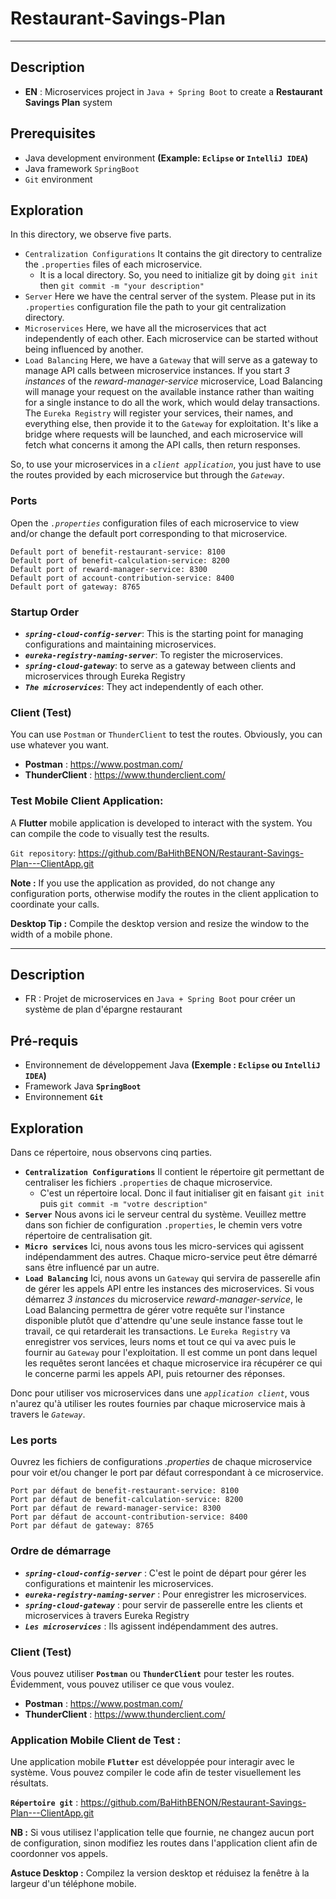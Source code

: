 # Restaurant-Savings-Plan

---------------

## Description

- **EN** : Microservices project in `Java + Spring Boot` to create a **Restaurant Savings Plan** system

## Prerequisites
- Java development environment **(Example: `Eclipse` or `IntelliJ IDEA`)**
- Java framework `SpringBoot`
- `Git` environment

## Exploration
In this directory, we observe five parts.
- `Centralization Configurations`
    It contains the git directory to centralize the `.properties` files of each microservice.
    * It is a local directory. So, you need to initialize git by doing `git init` then `git commit -m "your description"`
- `Server`
    Here we have the central server of the system. Please put in its `.properties` configuration file the path to your git centralization directory.
- `Microservices`
    Here, we have all the microservices that act independently of each other. Each microservice can be started without being influenced by another.
- `Load Balancing`
    Here, we have a `Gateway` that will serve as a gateway to manage API calls between microservice instances. If you start *3 instances* of the *reward-manager-service* microservice, Load Balancing will manage your request on the available instance rather than waiting for a single instance to do all the work, which would delay transactions. The `Eureka Registry` will register your services, their names, and everything else, then provide it to the `Gateway` for exploitation. It's like a bridge where requests will be launched, and each microservice will fetch what concerns it among the API calls, then return responses.

So, to use your microservices in a *`client application`*, you just have to use the routes provided by each microservice but through the *`Gateway`*.

### Ports

Open the *`.properties`* configuration files of each microservice to view and/or change the default port corresponding to that microservice.

    Default port of benefit-restaurant-service: 8100
    Default port of benefit-calculation-service: 8200
    Default port of reward-manager-service: 8300
    Default port of account-contribution-service: 8400
    Default port of gateway: 8765

### Startup Order

- ***`spring-cloud-config-server`***: This is the starting point for managing configurations and maintaining microservices.
- ***`eureka-registry-naming-server`***: To register the microservices.
- ***`spring-cloud-gateway`***: to serve as a gateway between clients and microservices through Eureka Registry
- ***`The microservices`***: They act independently of each other.

### Client (Test)
You can use `Postman` or `ThunderClient` to test the routes. Obviously, you can use whatever you want.

- **Postman** : https://www.postman.com/
- **ThunderClient** : https://www.thunderclient.com/

### Test Mobile Client Application:
A **Flutter** mobile application is developed to interact with the system. You can compile the code to visually test the results. 

`Git repository`: https://github.com/BaHithBENON/Restaurant-Savings-Plan---ClientApp.git

**Note :** If you use the application as provided, do not change any configuration ports, otherwise modify the routes in the client application to coordinate your calls.

**Desktop Tip :** Compile the desktop version and resize the window to the width of a mobile phone.


---------------


## Description

- FR : Projet de microservices en `Java + Spring Boot` pour créer un système de plan d'épargne restaurant

## Pré-requis
- Environnement de développement Java **(Exemple : `Eclipse` ou `IntelliJ IDEA`)**
- Framework Java **`SpringBoot`**
- Environnement **`Git`**

## Exploration
Dans ce répertoire, nous observons cinq parties.
- **`Centralization Configurations`**
    Il contient le répertoire git permettant de centraliser les fichiers `.properties` de chaque microservice.
    * C'est un répertoire local. Donc il faut initialiser git en faisant `git init` puis `git commit -m "votre description"`
- **`Server`**
    Nous avons ici le serveur central du système. Veuillez mettre dans son fichier de configuration `.properties`, le chemin vers votre répertoire de centralisation git.
- **`Micro services`**
    Ici, nous avons tous les micro-services qui agissent indépendamment des autres. Chaque micro-service peut être démarré sans être influencé par un autre.
- **`Load Balancing`**
    Ici, nous avons un `Gateway` qui servira de passerelle afin de gérer les appels API entre les instances des microservices. Si vous démarrez *3 instances* du microservice *reward-manager-service*, le Load Balancing permettra de gérer votre requête sur l'instance disponible plutôt que d'attendre qu'une seule instance fasse tout le travail, ce qui retarderait les transactions. Le `Eureka Registry` va enregistrer vos services, leurs noms et tout ce qui va avec puis le fournir au `Gateway` pour l'exploitation. Il est comme un pont dans lequel les requêtes seront lancées et chaque microservice ira récupérer ce qui le concerne parmi les appels API, puis retourner des réponses.

Donc pour utiliser vos microservices dans une *`application client`*, vous n'aurez qu'à utiliser les routes fournies par chaque microservice mais à travers le *`Gateway`*.

### Les ports

Ouvrez les fichiers de configurations *.properties* de chaque microservice pour voir et/ou changer le port par défaut correspondant à ce microservice.

    Port par défaut de benefit-restaurant-service: 8100
    Port par défaut de benefit-calculation-service: 8200
    Port par défaut de reward-manager-service: 8300
    Port par défaut de account-contribution-service: 8400
    Port par défaut de gateway: 8765

### Ordre de démarrage 

- ***`spring-cloud-config-server`*** : C'est le point de départ pour gérer les configurations et maintenir les microservices.
- ***`eureka-registry-naming-server`*** : Pour enregistrer les microservices.
- ***`spring-cloud-gateway`*** : pour servir de passerelle entre les clients et microservices à travers Eureka Registry
- ***`Les microservices`*** : Ils agissent indépendamment des autres.

### Client (Test)
Vous pouvez utiliser **`Postman`** ou **`ThunderClient`** pour tester les routes. Évidemment, vous pouvez utiliser ce que vous voulez.

- **Postman** : https://www.postman.com/
- **ThunderClient** : https://www.thunderclient.com/

### Application Mobile Client de Test :
Une application mobile **`Flutter`** est développée pour interagir avec le système. Vous pouvez compiler le code afin de tester visuellement les résultats. 

**`Répertoire git`** : https://github.com/BaHithBENON/Restaurant-Savings-Plan---ClientApp.git

**NB :** Si vous utilisez l'application telle que fournie, ne changez aucun port de configuration, sinon modifiez les routes dans l'application client afin de coordonner vos appels.

**Astuce Desktop :** Compilez la version desktop et réduisez la fenêtre à la largeur d'un téléphone mobile.
